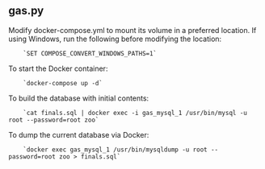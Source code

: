 ## gas.py

Modify docker-compose.yml to mount its volume in a preferred location. If using Windows, run the following before modifying the location:

        `SET COMPOSE_CONVERT_WINDOWS_PATHS=1`

To start the Docker container:

        `docker-compose up -d`

To build the database with initial contents:

        `cat finals.sql | docker exec -i gas_mysql_1 /usr/bin/mysql -u root --password=root zoo`

To dump the current database via Docker:

        `docker exec gas_mysql_1 /usr/bin/mysqldump -u root --password=root zoo > finals.sql`